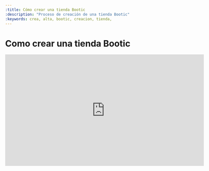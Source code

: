 ```yaml
---
:title: Cómo crear una tienda Bootic
:description: "Proceso de creación de una tienda Bootic"
:keywords: crea, alta, bootic, creacion, tienda, 
---
```

# Como crear una tienda Bootic


<iframe width="640" height="360" src="https://www.youtube.com/embed/CM2cM4WjX6Q?rel=0&showinfo=false" frameborder="0" allow="accelerometer; autoplay; encrypted-media; gyroscope; picture-in-picture" allowfullscreen></iframe>
